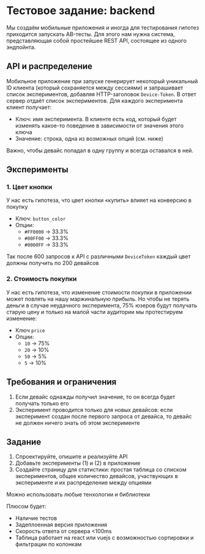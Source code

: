 # Тестовое задание: backend

Мы создаём мобильные приложения и иногда для тестирования гипотез приходится запускать AB-тесты. Для этого нам нужна система, представляющая собой простейшее REST API, состоящее из одного эндпойнта.

## API и распределение

Мобильное приложение при запуске генерирует некоторый уникальный ID клиента (который сохраняется между сессиями) и запрашивает список экспериментов, добавляя HTTP-заголовок `Device-Token`. В ответ сервер отдаёт список экспериментов. Для каждого эксперимента клиент получает:

* Ключ: имя эксперимента. В клиенте есть код, который будет изменять какое-то поведение в зависимости от значения этого ключа
* Значение: строка, одна из возможных опций (см. ниже)

Важно, чтобы девайс попадал в одну группу и всегда оставался в ней.

## Эксперименты
### 1. Цвет кнопки

У нас есть гипотеза, что цвет кнопки «купить» влияет на конверсию в покупку

* Ключ: `button_color`
* Опции:
  * `#FF0000` → 33.3%
  * `#00FF00` → 33.3%
  * `#0000FF` → 33.3%

Так после 600 запросов к API с различными `DeviceToken` каждый цвет должны получить по 200 девайсов

### 2. Стоимость покупки

У нас есть гипотеза, что изменение стоимости покупки в приложении может повлять на нашу маржинальную прибыль. Но чтобы не терять деньги в случае неудачного эксперимента, 75% юзеров будут получать старую цену и только на малой части аудитории мы протестируем изменение:

* Ключ `price`
* Опции:
  * `10` → 75%
  * `20` → 10%
  * `50` → 5%
  * `5` → 10%


## Требования и ограничения

1. Если девайс однажды получил значение, то он всегда будет получать только его
1. Эксперимент проводится только для новых девайсов: если эксперимент создан после первого запроса от девайса, то девайс не должен ничего знать об этом эксперименте

## Задание

1. Спроектируйте, опишите и реализуйте API
2. Добавьте эксперименты (1) и (2) в приложение
3. Создайте страницу для статистики: простая таблица со списком экспериментов, общее количество девайсов, участвующих в эксперименте и их распределение между опциями

Можно использовать любые тенхологии и библиотеки

Плюсом будет:

* Наличие тестов
* Задеплоенная версия приложения
* Скорость ответа от сервера <100ms
* Таблица работает на react или vuejs с возможностью сортировки и фильтрации по колонкам
